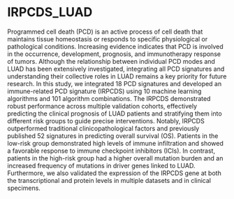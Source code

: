 # IRPCDS_LUAD
Programmed cell death (PCD) is an active process of cell death that maintains tissue homeostasis or responds to specific physiological or pathological conditions. Increasing evidence indicates that PCD is involved in the occurrence, development, prognosis, and immunotherapy response of tumors. Although the relationship between individual PCD modes and LUAD has been extensively investigated, integrating all PCD signatures and understanding their collective roles in LUAD remains a key priority for future research. In this study, we integrated 18 PCD signatures and developed an immune-related PCD signature (IRPCDS) using 10 machine learning algorithms and 101 algorithm combinations. The IRPCDS demonstrated robust performance across multiple validation cohorts, effectively predicting the clinical prognosis of LUAD patients and stratifying them into different risk groups to guide precise interventions. Notably, IRPCDS outperformed traditional clinicopathological factors and previously published 52 signatures in predicting overall survival (OS). Patients in the low-risk group demonstrated high levels of immune infiltration and showed a favorable response to immune checkpoint inhibitors (ICIs). In contrast, patients in the high-risk group had a higher overall mutation burden and an increased frequency of mutations in driver genes linked to LUAD. Furthermore, we also validated the expression of the IRPCDS gene at both the transcriptional and protein levels in multiple datasets and in clinical specimens.
